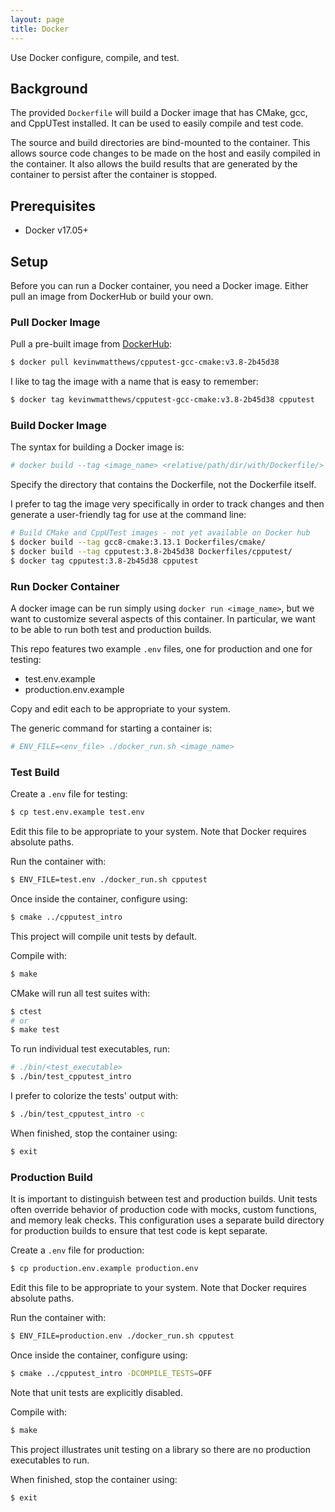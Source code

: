 ```yaml
---
layout: page
title: Docker
---
```


Use Docker configure, compile, and test.

## Background

The provided `Dockerfile` will build a Docker image that has CMake, gcc, and
CppUTest installed. It can be used to easily compile and test code.

The source and build directories are bind-mounted to the container. This
allows source code changes to be made on the host and easily compiled in the
container. It also allows the build results that are generated by the container
to persist after the container is stopped.

## Prerequisites

  * Docker v17.05+

## Setup

Before you can run a Docker container, you need a Docker image. Either
pull an image from DockerHub or build your own.


### Pull Docker Image

Pull a pre-built image from
[DockerHub](https://hub.docker.com/r/kevinwmatthews/cpputest-gcc-cmake/):
```bash
$ docker pull kevinwmatthews/cpputest-gcc-cmake:v3.8-2b45d38
```

I like to tag the image with a name that is easy to remember:
```bash
$ docker tag kevinwmatthews/cpputest-gcc-cmake:v3.8-2b45d38 cpputest
```


### Build Docker Image

The syntax for building a Docker image is:
```bash
# docker build --tag <image_name> <relative/path/dir/with/Dockerfile/>
```
Specify the directory that contains the Dockerfile, not the Dockerfile itself.

I prefer to tag the image very specifically in order to track changes and then
generate a user-friendly tag for use at the command line:
```bash
# Build CMake and CppUTest images - not yet available on Docker hub
$ docker build --tag gcc8-cmake:3.13.1 Dockerfiles/cmake/
$ docker build --tag cpputest:3.8-2b45d38 Dockerfiles/cpputest/
$ docker tag cpputest:3.8-2b45d38 cpputest
```


### Run Docker Container

A docker image can be run simply using `docker run <image_name>`, but we want to
customize several aspects of this container. In particular, we want to be able
to run both test and production builds.

This repo features two example `.env` files, one for production and one for testing:

  * test.env.example
  * production.env.example

Copy and edit each to be appropriate to your system.

The generic command for starting a container is:
```bash
# ENV_FILE=<env_file> ./docker_run.sh <image_name>
```


### Test Build

Create a `.env` file for testing:
```bash
$ cp test.env.example test.env
```
Edit this file to be appropriate to your system. Note that Docker requires
absolute paths.

Run the container with:
```bash
$ ENV_FILE=test.env ./docker_run.sh cpputest
```

Once inside the container, configure using:
```bash
$ cmake ../cpputest_intro
```
This project will compile unit tests by default.

Compile with:
```bash
$ make
```

CMake will run all test suites with:
```bash
$ ctest
# or
$ make test
```

To run individual test executables, run:
```bash
# ./bin/<test_executable>
$ ./bin/test_cpputest_intro
```

I prefer to colorize the tests' output with:
```bash
$ ./bin/test_cpputest_intro -c
```

When finished, stop the container using:
```bash
$ exit
```


### Production Build

It is important to distinguish between test and production builds. Unit tests
often override behavior of production code with mocks, custom functions, and
memory leak checks. This configuration uses a separate build directory for
production builds to ensure that test code is kept separate.

Create a `.env` file for production:
```bash
$ cp production.env.example production.env
```
Edit this file to be appropriate to your system. Note that Docker requires
absolute paths.

Run the container with:
```bash
$ ENV_FILE=production.env ./docker_run.sh cpputest
```

Once inside the container, configure using:
```bash
$ cmake ../cpputest_intro -DCOMPILE_TESTS=OFF
```
Note that unit tests are explicitly disabled.

Compile with:
```bash
$ make
```

This project illustrates unit testing on a library so there are no production
executables to run.

When finished, stop the container using:
```bash
$ exit
```
